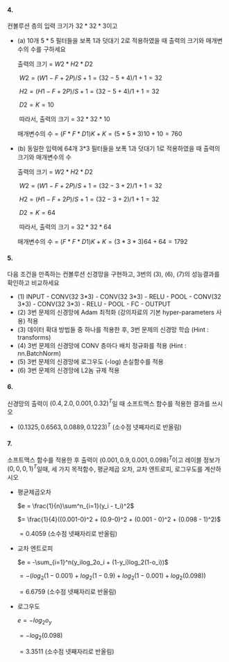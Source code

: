 #### 4.

컨볼루션 층의 입력 크기가 $32*32*3$이고

- (a) 10개 $5*5$ 필터들을 보폭 1과 덧대기 2로 적용하였을 때 출력의 크기와 매개변수의 수를 구하세요

  출력의 크기 = $W2 * H2 * D2$

  ​	$W2 = (W1-F+2P)/S + 1 = (32 - 5 + 4)/1 + 1 = 32$

  ​	$H2 = (H1 - F + 2P)/S + 1 = (32-5+4)/1 + 1 = 32$

  ​	$D2 = K = 10$

  ​	따라서, 출력의 크기 = $32 * 32 * 10$ 

  매개변수의 수 = $(F*F*D1)K + K = (5*5*3)10 + 10 = 760$ 

- (b) 동일한 입력에 64개 3*3 필터들을 보폭 1과 덧대기 1로 적용하였을 때 출력의 크기와 매개변수의 수

  출력의 크기 = $W2 * H2 * D2$

  ​	$W2 = (W1-F+2P)/S + 1 = (32 - 3 + 2)/1 + 1 = 32$

  ​	$H2 = (H1 - F + 2P)/S + 1 = (32-3+2)/1 + 1 = 32$

  ​	$D2 = K = 64$

  ​	따라서, 출력의 크기 = $32 * 32 * 64$ 

  매개변수의 수 = $(F*F*D1)K + K = (3*3*3)64 + 64 = 1792$ 

#### 5.

다음 조건을 만족하는 컨볼루션 신경망을 구현하고, 3번의 (3), (6), (7)의 성능결과를 확인하고 비교하세요

- (1) INPUT - CONV(32 3\*3) - CONV(32 3\*3) - RELU - POOL - CONV(32 3\*3) - CONV(32 3\*3) - RELU - POOL 	- FC - OUTPUT
- (2) 3번 문제의 신경망에 Adam 최적화 (강의자료의 기본 hyper-parameters 사용) 적용
- (3) 데이터 확대 방법들 중 하나를 적용한 후, 3번 문제의 신경망 학습 (Hint : transforms)
- (4) 3번 문제의 신경망에 CONV 층마다 배치 정규화를 적용 (Hint : nn.BatchNorm)
- (5) 3번 문제의 신경망에 로그우도 (-log) 손실함수를 적용
- (6) 3번 문제의 신경망에 L2놈 규제 적용

#### 6. 

신경망의 출력이 $(0.4,2.0,0.001,0.32)^T$일 때 소프트맥스 함수를 적용한 결과를 쓰시오

- $(0.1325, 0.6563, 0.0889, 0.1223)^T$ (소수점 넷째자리로 반올림)

#### 7.

소프트맥스 함수를 적용한 후 출력이 $(0.001,0.9,0.001,0.098)^T$이고 레이블 정보가 $(0,0,0,1)^T$일때, 세 가지 목적함수, 평균제곱 오차, 교차 엔트로피, 로그우도를 계산하시오

- 평균제곱오차

  $e = \frac{1}{n}\sum^n_{i=1}(y_i - t_i)^2$

  $= \frac{1}{4}((0.001-0)^2 + (0.9-0)^2 + (0.001 - 0)^2 + (0.098 - 1)^2)$

  $= 0.4059$ (소수점 넷째자리로 반올림)

- 교차 엔트로피

  $e = -\sum_{i=1}^n(y_ilog_2o_i + (1-y_i)log_2(1-o_i))$

  $=-(log_2(1-0.001)+log_2(1-0.9) +log_2(1-0.001)+log_2(0.098))$

  $= 6.6759$ (소수점 넷째자리로 반올림)

- 로그우도

  $e= -log_2o_y$

  $= -log_2(0.098)$

  $= 3.3511$ (소수점 넷째자리로 반올림)